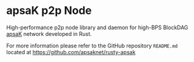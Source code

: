 # apsaK p2p Node

High-performance p2p node library and daemon for high-BPS BlockDAG [apsaK](https://apsak.org) network developed in Rust.

For more information please refer to the GitHub repository `README.md` located at https://github.com/apsaknet/rusty-apsak
